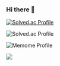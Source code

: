 ### Hi there 👋

[![Solved.ac Profile](http://mazassumnida.wtf/api/v2/generate_badge?boj=mimseong)](https://solved.ac/mimseong/)


![Solved.ac Profile](http://mazassumnida.wtf/api/v2/generate_badge?boj=mimseong)

![Memome Profile](https://memome-readme.herokuapp.com/v1/layout?id=jindo)

<a href="https://hits.seeyoufarm.com"><img src="https://hits.seeyoufarm.com/api/count/incr/badge.svg?url=https%3A%2F%2Fgithub.com%2Fmimseong&count_bg=%23030303&title_bg=%23555555&icon=&icon_color=%23FF6C6C&title=hits&edge_flat=false"/></a>
